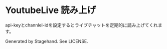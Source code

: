 # YoutubeLive 読み上げ
api-keyとchannlel-idを設定するとライブチャットを定期的に読み上げてくれます。

Generated by Stagehand. See LICENSE.
